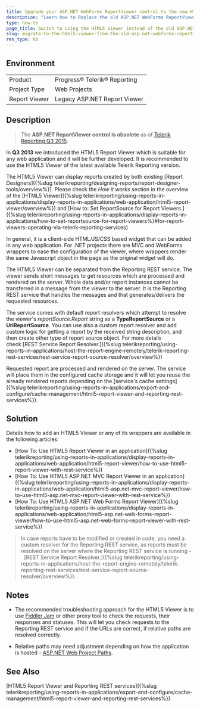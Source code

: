 ```yaml
---
title: Upgrade your ASP.NET WebForms ReportViewer control to the new HTML5 Report Viewer
description: "Learn how to Replace the old ASP.NET WebForms ReportViewer control with the HTML5 WebForms Report Viewer."
type: how-to
page_title: Switch to using the HTML5 Viewer instead of the old ASP.NET WebForms ReportViewer control
slug: migrate-to-the-html5-viewer-from-the-old-asp.net-webforms-reportviewer-control
res_type: kb
---
```


## Environment
<table>
	<tbody>
		<tr>
			<td>Product</td>
			<td>Progress® Telerik® Reporting</td>
		</tr>
        <tr>
			<td>Project Type</td>
			<td>Web Projects</td>
		</tr>
		<tr>
			<td>Report Viewer</td>
			<td>Legacy ASP.NET Report Viewer</td>
		</tr>
	</tbody>
</table>

  
## Description

> The **ASP.NET ReportViewer control is obsolete** as of [Telerik Reporting Q3 2015](https://www.telerik.com/support/whats-new/reporting/release-history/telerik-reporting-q3-2015-(version-9-2-15-930)).  
  
In **Q3 2013** we introduced the HTML5 Report Viewer which is suitable for any web application and it will be further developed. It is recommended to use the HTML5 Viewer of the latest available Telerik Reporting version.  
  
The HTML5 Viewer can display reports created by both existing [Report Designers]({%slug telerikreporting/designing-reports/report-designer-tools/overview%}). Please check the *How it works* section in the overview of the [HTML5 Viewer]({%slug telerikreporting/using-reports-in-applications/display-reports-in-applications/web-application/html5-report-viewer/overview%}) and [How to: Set ReportSource for Report Viewers.]({%slug telerikreporting/using-reports-in-applications/display-reports-in-applications/how-to-set-reportsource-for-report-viewers%}#for-report-viewers-operating-via-telerik-reporting-services)  
  
In general, it is a client-side HTML/JS/CSS based widget that can be added in any web application. For .NET projects there are MVC and WebForms wrappers to ease the configuration of the viewer, where wrappers render the same Javascript object in the page as the original widget will do.  

The HTML5 Viewer can be separated from the Reporting REST service. The viewer sends short messages to get resources which are processed and rendered on the server. Whole data and/or report instances cannot be transferred in a message from the viewer to the server. It is the Reporting REST service that handles the messages and that generates/delivers the requested resources.   
  
The service comes with default report resolvers which attempt to resolve the viewer's *reportSource.Report* string as a **TypeReportSource** or a **UriReportSource**. You can use also a custom report resolver and add custom logic for getting a report by the received string description, and then create other type of report source object. For more details check [REST Service Report Resolver.]({%slug telerikreporting/using-reports-in-applications/host-the-report-engine-remotely/telerik-reporting-rest-services/rest-service-report-source-resolver/overview%})  
  
Requested report are processed and rendered on the server. The service will place them in the configured cache storage and it will let you reuse the already rendered reports depending on the [service's cache settings]({%slug telerikreporting/using-reports-in-applications/export-and-configure/cache-management/html5-report-viewer-and-reporting-rest-services%}).  
  
## Solution  
  
 Details how to add an HTML5 Viewer or any of its wrappers are available in the following articles:

- [How To: Use HTML5 Report Viewer in an application]({%slug telerikreporting/using-reports-in-applications/display-reports-in-applications/web-application/html5-report-viewer/how-to-use-html5-report-viewer-with-rest-service%})
- [How To: Use HTML5 ASP.NET MVC Report Viewer in an application]({%slug telerikreporting/using-reports-in-applications/display-reports-in-applications/web-application/html5-asp.net-mvc-report-viewer/how-to-use-html5-asp.net-mvc-report-viewer-with-rest-service%})
- [How To: Use HTML5 ASP.NET Web Forms Report Viewer]({%slug telerikreporting/using-reports-in-applications/display-reports-in-applications/web-application/html5-asp.net-web-forms-report-viewer/how-to-use-html5-asp.net-web-forms-report-viewer-with-rest-service%})

  
> In case reports have to be modified or created in code, you need a custom resolver for the Reporting REST service, as reports must be resolved on the server where the Reporting REST service is running -  [REST Service Report Resolver.]({%slug telerikreporting/using-reports-in-applications/host-the-report-engine-remotely/telerik-reporting-rest-services/rest-service-report-source-resolver/overview%}).  
  
## Notes

- The recommended troubleshooting approach for the HTML5 Viewer is to use [Fiddler Jam](https://jam.getfiddler.com/) or other proxy tool to check the requests, their responses and statuses. This will let you check requests to the Reporting REST service and if the URLs are correct, if relative paths are resolved correctly.  
 
- Relative paths may need adjustment depending on how the application is hosted - [ASP.NET Web Project Paths](https://docs.microsoft.com/en-us/previous-versions/ms178116(v=vs.140)?redirectedfrom=MSDN).

## See Also

[HTML5 Report Viewer and Reporting REST services]({%slug telerikreporting/using-reports-in-applications/export-and-configure/cache-management/html5-report-viewer-and-reporting-rest-services%})
